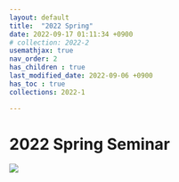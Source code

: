 ```yaml
---
layout: default
title:  "2022 Spring"
date: 2022-09-17 01:11:34 +0900
# collection: 2022-2
usemathjax: true
nav_order: 2
has_children : true
last_modified_date: 2022-09-06 +0900
has_toc : true
collections: 2022-1

---
```

# 2022 Spring Seminar

<img src="../MIMIC OT 22-1.pptx.svg">